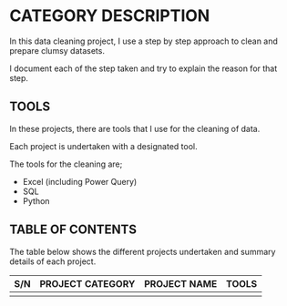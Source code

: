 # CATEGORY DESCRIPTION
In this data cleaning project, I use a step by step approach to clean and prepare clumsy datasets.

I document each of the step taken and try to explain the reason for that step.


## TOOLS
In these projects, there are tools that I use for the cleaning of data.

Each project is undertaken with a designated tool.

The tools for the cleaning are;

- Excel (including Power Query)
- SQL
- Python


## TABLE OF CONTENTS
The table below shows the different projects undertaken and summary details of each project.

|   S/N   | PROJECT CATEGORY | PROJECT NAME  |   TOOLS   |
|---------|------------------|---------------|-----------|
|         |                  |               |           |